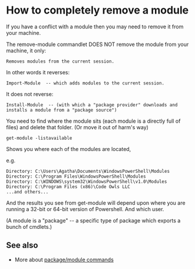 # How to completely remove a module

If you have a conflict with a module then you may need to remove it from your machine.

The remove-module commandlet DOES NOT remove the module from your machine, it only:

    Removes modules from the current session.

In other words it reverses:

    Import-Module  -- which adds modules to the current session.
    
It does not reverse:

    Install-Module  -- (with which a "package provider" downloads and installs a module from a "package source")
    
You need to find where the module sits (each module is a directly full of files) and delete that folder. (Or move it out of harm's way)

    get-module -listavailable
    
Shows you where each of the modules are located, 

e.g.

    Directory: C:\Users\Agatha\Documents\WindowsPowerShell\Modules
    Directory: C:\Program Files\WindowsPowerShell\Modules
    Directory: C:\WINDOWS\system32\WindowsPowerShell\v1.0\Modules
    Directory: C:\Program Files (x86)\Code Owls LLC
    ...and others...

And the results you see from get-module will depend upon where you are running a 32-bit or 64-bit version of Powershell. And which user.

(A module is a "package" -- a specific type of package which exports a bunch of cmdlets.)


## See also

 * More about [package/module commands](../powershell/module_commands.md)
